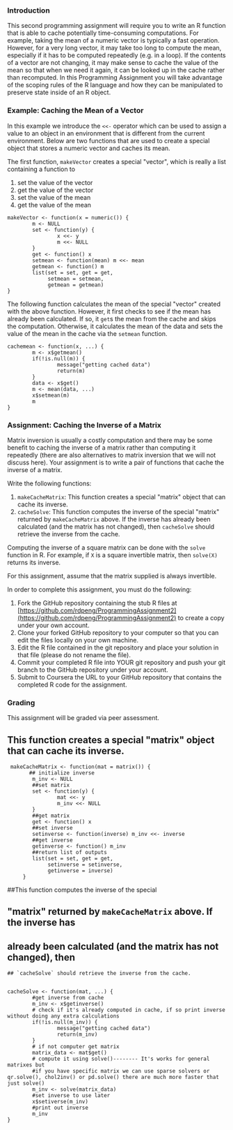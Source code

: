 ### Introduction

This second programming assignment will require you to write an R
function that is able to cache potentially time-consuming computations.
For example, taking the mean of a numeric vector is typically a fast
operation. However, for a very long vector, it may take too long to
compute the mean, especially if it has to be computed repeatedly (e.g.
in a loop). If the contents of a vector are not changing, it may make
sense to cache the value of the mean so that when we need it again, it
can be looked up in the cache rather than recomputed. In this
Programming Assignment you will take advantage of the scoping rules of
the R language and how they can be manipulated to preserve state inside
of an R object.

### Example: Caching the Mean of a Vector

In this example we introduce the `<<-` operator which can be used to
assign a value to an object in an environment that is different from the
current environment. Below are two functions that are used to create a
special object that stores a numeric vector and caches its mean.

The first function, `makeVector` creates a special "vector", which is
really a list containing a function to

1.  set the value of the vector
2.  get the value of the vector
3.  set the value of the mean
4.  get the value of the mean

<!-- -->

    makeVector <- function(x = numeric()) {
            m <- NULL
            set <- function(y) {
                    x <<- y
                    m <<- NULL
            }
            get <- function() x
            setmean <- function(mean) m <<- mean
            getmean <- function() m
            list(set = set, get = get,
                 setmean = setmean,
                 getmean = getmean)
    }

The following function calculates the mean of the special "vector"
created with the above function. However, it first checks to see if the
mean has already been calculated. If so, it `get`s the mean from the
cache and skips the computation. Otherwise, it calculates the mean of
the data and sets the value of the mean in the cache via the `setmean`
function.

    cachemean <- function(x, ...) {
            m <- x$getmean()
            if(!is.null(m)) {
                    message("getting cached data")
                    return(m)
            }
            data <- x$get()
            m <- mean(data, ...)
            x$setmean(m)
            m
    }

### Assignment: Caching the Inverse of a Matrix

Matrix inversion is usually a costly computation and there may be some
benefit to caching the inverse of a matrix rather than computing it
repeatedly (there are also alternatives to matrix inversion that we will
not discuss here). Your assignment is to write a pair of functions that
cache the inverse of a matrix.

Write the following functions:

1.  `makeCacheMatrix`: This function creates a special "matrix" object
    that can cache its inverse.
2.  `cacheSolve`: This function computes the inverse of the special
    "matrix" returned by `makeCacheMatrix` above. If the inverse has
    already been calculated (and the matrix has not changed), then
    `cacheSolve` should retrieve the inverse from the cache.

Computing the inverse of a square matrix can be done with the `solve`
function in R. For example, if `X` is a square invertible matrix, then
`solve(X)` returns its inverse.

For this assignment, assume that the matrix supplied is always
invertible.

In order to complete this assignment, you must do the following:

1.  Fork the GitHub repository containing the stub R files at
    [https://github.com/rdpeng/ProgrammingAssignment2](https://github.com/rdpeng/ProgrammingAssignment2)
    to create a copy under your own account.
2.  Clone your forked GitHub repository to your computer so that you can
    edit the files locally on your own machine.
3.  Edit the R file contained in the git repository and place your
    solution in that file (please do not rename the file).
4.  Commit your completed R file into YOUR git repository and push your
    git branch to the GitHub repository under your account.
5.  Submit to Coursera the URL to your GitHub repository that contains
    the completed R code for the assignment.

### Grading

This assignment will be graded via peer assessment.

## This function creates a special "matrix" object that can cache its inverse.
 
 
 
     makeCacheMatrix <- function(mat = matrix()) {
           ## initialize inverse
            m_inv <- NULL
            ##set matrix
            set <- function(y) {
                    mat <<- y
                    m_inv <<- NULL
            }
            ##get matrix
            get <- function() x
            ##set inverse
            setinverse <- function(inverse) m_inv <<- inverse
            ##get inverse
            getinverse <- function() m_inv
            ##return list of outputs
            list(set = set, get = get,
                 setinverse = setinverse,
                 getinverse = inverse)
         }

##This function computes the inverse of the special
  ##  "matrix" returned by `makeCacheMatrix` above. If the inverse has
   ## already been calculated (and the matrix has not changed), then
    ## `cacheSolve` should retrieve the inverse from the cache.
    
    
    cacheSolve <- function(mat, ...) {
            #get inverse from cache
            m_inv <- x$getinverse()
            # check if it's already computed in cache, if so print inverse without doing any extra calculations
            if(!is.null(m_inv)) {
                    message("getting cached data")
                    return(m_inv)
            }
            # if not computer get matrix
            matrix_data <- mat$get()
            # compute it using solve()-------- It's works for general matrixes but 
            #if you have specific matrix we can use sparse solvers or qr.solve(), chol2inv() or pd.solve() there are much more faster that just solve()
            m_inv <- solve(matrix_data)
            #set inverse to use later
            x$setiverse(m_inv)
            #print out inverse
            m_inv
    }
